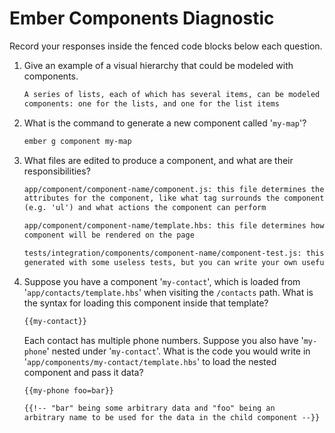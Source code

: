 # Ember Components Diagnostic

Record your responses inside the fenced code blocks below each question.

1.  Give an example of a visual hierarchy that could be modeled with components.

    ```md
    A series of lists, each of which has several items, can be modeled as two
    components: one for the lists, and one for the list items
    ```

1.  What is the command to generate a new component called '`my-map`'?

    ```sh
    ember g component my-map
    ```

1.  What files are edited to produce a component, and what are their
    responsibilities?

    ```md
    app/component/component-name/component.js: this file determines the
    attributes for the component, like what tag surrounds the component
    (e.g. 'ul') and what actions the component can perform

    app/component/component-name/template.hbs: this file determines how the
    component will be rendered on the page

    tests/integration/components/component-name/component-test.js: this file is
    generated with some useless tests, but you can write your own useful tests
    ```

1.  Suppose you have a component '`my-contact`', which is loaded from
    '`app/contacts/template.hbs`' when visiting the `/contacts` path. What is
    the syntax for loading this component inside that template?

    ```html
    {{my-contact}}
    ```

    Each contact has multiple phone numbers. Suppose you also have '`my-phone`'
    nested under '`my-contact`'. What is the code you would write in
    '`app/components/my-contact/template.hbs`' to load the nested component and
    pass it data?

    ```html
    {{my-phone foo=bar}}

    {{!-- "bar" being some arbitrary data and "foo" being an
    arbitrary name to be used for the data in the child component --}}
    ```
